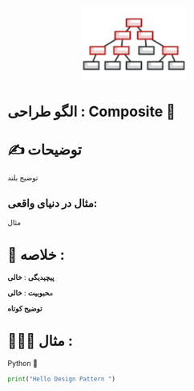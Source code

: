 <p align="center">
  <img src="https://github.com/mojtabapaso/Design-Pattern-Persian/blob/main/img/Structural/composite-mini.png" height="150px" />
</p>

# الگو طراحی :  Composite 🌿

# ✍️ توضیحات 
توضیح بلند

## مثال در دنیای واقعی:
مثال

 # 📝 خلاصه :
**پیچیدیگی** : **خالی** 

م**حبوبیت** : **خالی**

**توضیح کوتاه**

# 👨🏻‍💻 مثال  :
Python 🐍 


```python
print("Hello Design Pattern ")
```
